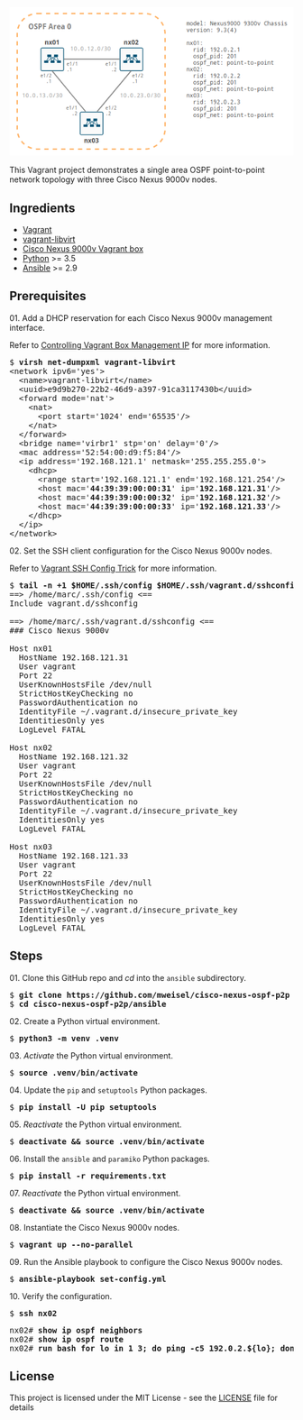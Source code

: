 ![Cisco Nexus 9000v OSPF p2p topology](network-diagram.png)

This Vagrant project demonstrates a single area OSPF point-to-point network topology with three Cisco Nexus 9000v nodes.

## Ingredients

  * [Vagrant](https://www.vagrantup.com)
  * [vagrant-libvirt](https://github.com/vagrant-libvirt/vagrant-libvirt)
  * [Cisco Nexus 9000v Vagrant box](https://github.com/mweisel/cisco-nxos9kv-vagrant-libvirt)
  * [Python](https://www.python.org) >= 3.5
  * [Ansible](https://www.ansible.com) >= 2.9

## Prerequisites

01\. Add a DHCP reservation for each Cisco Nexus 9000v management interface.

Refer to [Controlling Vagrant Box Management IP](https://codingpackets.com/blog/controlling-vagrant-box-management-ip) for more information.

<pre>
$ <b>virsh net-dumpxml vagrant-libvirt</b>
&lt;network ipv6='yes'&gt;
  &lt;name&gt;vagrant-libvirt&lt;/name&gt;
  &lt;uuid&gt;e9d9b270-22b2-46d9-a397-91ca3117430b&lt;/uuid&gt;
  &lt;forward mode='nat'&gt;
    &lt;nat&gt;
      &lt;port start='1024' end='65535'/&gt;
    &lt;/nat&gt;
  &lt;/forward&gt;
  &lt;bridge name='virbr1' stp='on' delay='0'/&gt;
  &lt;mac address='52:54:00:d9:f5:84'/&gt;
  &lt;ip address='192.168.121.1' netmask='255.255.255.0'&gt;
    &lt;dhcp&gt;
      &lt;range start='192.168.121.1' end='192.168.121.254'/&gt;
      &lt;host mac='<b>44:39:39:00:00:31</b>' ip='<b>192.168.121.31</b>'/&gt;
      &lt;host mac='<b>44:39:39:00:00:32</b>' ip='<b>192.168.121.32</b>'/&gt;
      &lt;host mac='<b>44:39:39:00:00:33</b>' ip='<b>192.168.121.33</b>'/&gt;
    &lt;/dhcp&gt;
  &lt;/ip&gt;
&lt;/network&gt;
</pre>

02\. Set the SSH client configuration for the Cisco Nexus 9000v nodes.

Refer to [Vagrant SSH Config Trick](https://codingpackets.com/blog/vagrant-ssh-config-trick) for more information.

<pre>
$ <b>tail -n +1 $HOME/.ssh/config $HOME/.ssh/vagrant.d/sshconfig</b>
==> /home/marc/.ssh/config <==
Include vagrant.d/sshconfig

==> /home/marc/.ssh/vagrant.d/sshconfig <==
### Cisco Nexus 9000v

Host nx01
  HostName 192.168.121.31
  User vagrant
  Port 22
  UserKnownHostsFile /dev/null
  StrictHostKeyChecking no
  PasswordAuthentication no
  IdentityFile ~/.vagrant.d/insecure_private_key
  IdentitiesOnly yes
  LogLevel FATAL

Host nx02
  HostName 192.168.121.32
  User vagrant
  Port 22
  UserKnownHostsFile /dev/null
  StrictHostKeyChecking no
  PasswordAuthentication no
  IdentityFile ~/.vagrant.d/insecure_private_key
  IdentitiesOnly yes
  LogLevel FATAL

Host nx03
  HostName 192.168.121.33
  User vagrant
  Port 22
  UserKnownHostsFile /dev/null
  StrictHostKeyChecking no
  PasswordAuthentication no
  IdentityFile ~/.vagrant.d/insecure_private_key
  IdentitiesOnly yes
  LogLevel FATAL
</pre>

## Steps

01\. Clone this GitHub repo and _cd_ into the `ansible` subdirectory.

<pre>
$ <b>git clone https://github.com/mweisel/cisco-nexus-ospf-p2p</b>
$ <b>cd cisco-nexus-ospf-p2p/ansible</b>
</pre>

02\. Create a Python virtual environment.

<pre>
$ <b>python3 -m venv .venv</b>
</pre>

03\. _Activate_ the Python virtual environment.

<pre>
$ <b>source .venv/bin/activate</b>
</pre>

04\. Update the `pip` and `setuptools` Python packages.

<pre>
$ <b>pip install -U pip setuptools</b>
</pre>

05\. _Reactivate_ the Python virtual environment.

<pre>
$ <b>deactivate && source .venv/bin/activate</b>
</pre>

06\. Install the `ansible` and `paramiko` Python packages.

<pre>
$ <b>pip install -r requirements.txt</b>
</pre>

07\. _Reactivate_ the Python virtual environment.

<pre>
$ <b>deactivate && source .venv/bin/activate</b>
</pre>

08\. Instantiate the Cisco Nexus 9000v nodes.

<pre>
$ <b>vagrant up --no-parallel</b>
</pre>

09\. Run the Ansible playbook to configure the Cisco Nexus 9000v nodes.

<pre>
$ <b>ansible-playbook set-config.yml</b>
</pre>

10\. Verify the configuration.

<pre>
$ <b>ssh nx02</b>
</pre>

<pre>
nx02# <b>show ip ospf neighbors</b>
nx02# <b>show ip ospf route</b>
nx02# <b>run bash for lo in 1 3; do ping -c5 192.0.2.${lo}; done</b>
</pre>

## License

This project is licensed under the MIT License - see the [LICENSE](LICENSE) file for details